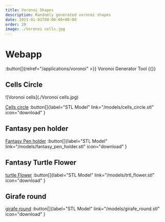 ```yaml
---
title: Voronoi Shapes
description: Randomly generated voronoi shapes
date: 2021-01-01T00:00:00+00:00
order: 20
image: ./Voronoi cells.jpg
---
```

# Webapp

:button[]{relref="/applications/voronoi" >}} Voronoi Generator Tool {{</button>}}

## Cells Circle

![Voronoi cells](./Voronoi cells.jpg)

[Cells circle](/models/cells_circle.glb)
:button[]{label="STL Model" link="/models/cells_circle.stl"  icon="download" }

## Fantasy pen holder

[Fantasy Pen holder](/models/fantasy_pen_holder.glb)
:button[]{label="STL Model" link="/models/fantasy_pen_holder.stl"  icon="download" }

## Fantasy Turtle Flower

[turtle Flower](/models/trtl_flower.glb)
:button[]{label="STL Model" link="/models/trtl_flower.stl"  icon="download" }

## Girafe round

[girafe round](/models/girafe_round.glb)
:button[]{label="STL Model" link="/models/girafe_round.stl"  icon="download" }

